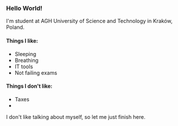### Hello World!
I'm student at AGH University of Science and Technology in Kraków, Poland.
#### Things I like:
* Sleeping
* Breathing
* IT tools
* Not failing exams

#### Things I don't like:
* Taxes
* 
I don't like talking about myself, so let me just finish here.
